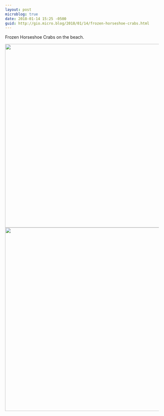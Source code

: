 ```yaml
---
layout: post
microblog: true
date: 2018-01-14 15:25 -0500
guid: http://gio.micro.blog/2018/01/14/frozen-horseshoe-crabs.html
---
```

Frozen Horseshoe Crabs on the beach. 

<img src="http://microblog.stevegio.net/uploads/2018/15774edc54.jpg" width="600" height="600" /><img src="http://microblog.stevegio.net/uploads/2018/58671ec8bd.jpg" width="600" height="600" />
